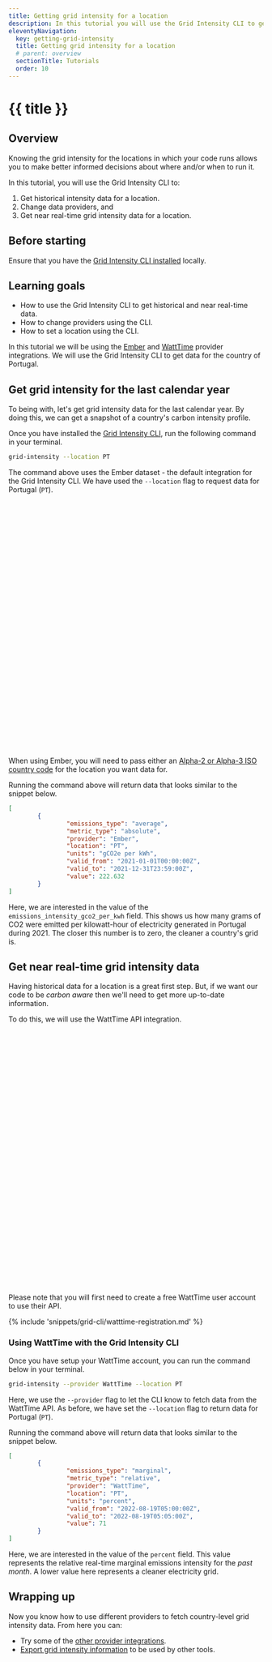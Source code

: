 ```yaml
---
title: Getting grid intensity for a location
description: In this tutorial you will use the Grid Intensity CLI to get both historical and near real-time data for a location.
eleventyNavigation:
  key: getting-grid-intensity
  title: Getting grid intensity for a location
  # parent: overview
  sectionTitle: Tutorials
  order: 10
---
```

# {{ title }}

## Overview

Knowing the grid intensity for the locations in which your code runs allows you to make better informed decisions about where and/or when to run it.

In this tutorial, you will use the Grid Intensity CLI to:

1. Get historical intensity data for a location.
1. Change data providers, and
1. Get near real-time grid intensity data for a location.

## Before starting

Ensure that you have the [Grid Intensity CLI installed](/grid-intensity-cli/installation) locally.

## Learning goals

- How to use the Grid Intensity CLI to get historical and near real-time data.
- How to change providers using the CLI.
- How to set a location using the CLI.

In this tutorial we will be using the [Ember](https://ember-climate.org/) and [WattTime](https://www.watttime.org/) provider integrations. We will use the Grid Intensity CLI to get data for the country of Portugal.

## Get grid intensity for the last calendar year

To being with, let's get grid intensity data for the last calendar year. By doing this, we can get a snapshot of a country's carbon intensity profile.

Once you have installed the [Grid Intensity CLI](/grid-intensity-cli/installation), run the following command in your terminal.

```bash
grid-intensity --location PT
```

The command above uses the Ember dataset - the default integration for the Grid Intensity CLI. We have used the `--location` flag to request data for Portugal (`PT`).

<div class="alert alert-info">
  <div>
    <svg xmlns="http://www.w3.org/2000/svg" fill="none" viewBox="0 0 24 24" class="stroke-current flex-shrink-0 w-6 h-6"><path stroke-linecap="round" stroke-linejoin="round" stroke-width="2" d="M13 16h-1v-4h-1m1-4h.01M21 12a9 9 0 11-18 0 9 9 0 0118 0z"></path></svg>
    <span>When using Ember, you will need to pass either an <a href="https://www.iso.org/obp/ui/#search">Alpha-2 or Alpha-3 ISO country code</a> for the location you want data for.</span>
  </div>
</div>

Running the command above will return data that looks similar to the snippet below.

```json
[
        {
                "emissions_type": "average",
                "metric_type": "absolute",
                "provider": "Ember",
                "location": "PT",
                "units": "gCO2e per kWh",
                "valid_from": "2021-01-01T00:00:00Z",
                "valid_to": "2021-12-31T23:59:00Z",
                "value": 222.632
        }
]
```

Here, we are interested in the value of the `emissions_intensity_gco2_per_kwh` field. This shows us how many grams of CO2 were emitted per kilowatt-hour of electricity generated in Portugal during 2021. The closer this number is to zero, the cleaner a country's grid is.

## Get near real-time grid intensity data

Having historical data for a location is a great first step. But, if we want our code to be _carbon aware_ then we'll need to get more up-to-date information.

To do this, we will use the WattTime API integration.

<aside class="alert  alert-warning"><div>
<svg xmlns="http://www.w3.org/2000/svg" class="stroke-current flex-shrink-0 h-6 w-6" fill="none" viewBox="0 0 24 24"><path stroke-linecap="round" stroke-linejoin="round" stroke-width="2" d="M12 9v2m0 4h.01m-6.938 4h13.856c1.54 0 2.502-1.667 1.732-3L13.732 4c-.77-1.333-2.694-1.333-3.464 0L3.34 16c-.77 1.333.192 3 1.732 3z" /></svg>
	<p>Please note that you will first need to create a free WattTime user account to use their API.</p>
</div></aside>

{% include 'snippets/grid-cli/watttime-registration.md' %}

### Using WattTime with the Grid Intensity CLI

Once you have setup your WattTime account, you can run the command below in your terminal.

```bash
grid-intensity --provider WattTime --location PT
```

Here, we use the `--provider` flag to let the CLI know to fetch data from the WattTime API. As before, we have set the `--location` flag to return data for Portugal (`PT`).

Running the command above will return data that looks similar to the snippet below.

```json
[
        {
                "emissions_type": "marginal",
                "metric_type": "relative",
                "provider": "WattTime",
                "location": "PT",
                "units": "percent",
                "valid_from": "2022-08-19T05:00:00Z",
                "valid_to": "2022-08-19T05:05:00Z",
                "value": 71
        }
]
```

Here, we are interested in the value of the `percent` field. This value represents the relative real-time marginal emissions intensity for the _past month_. A lower value here represents a cleaner electricity grid.

## Wrapping up

Now you know how to use different providers to fetch country-level grid intensity data. From here you can:

- Try some of the [other provider integrations](/grid-intensity-cli/explainer/providers/).
- [Export grid intensity information](/grid-intensity-cli/tutorials/export-grid-intensity) to be used by other tools.